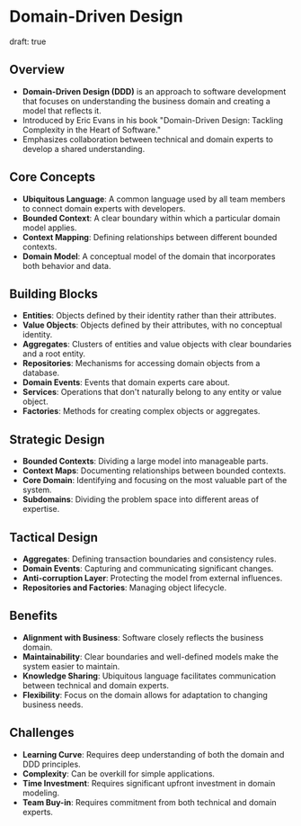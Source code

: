 # Domain-Driven Design
draft: true

## Overview

- **Domain-Driven Design (DDD)** is an approach to software development that focuses on understanding the business domain and creating a model that reflects it.
- Introduced by Eric Evans in his book "Domain-Driven Design: Tackling Complexity in the Heart of Software."
- Emphasizes collaboration between technical and domain experts to develop a shared understanding.

## Core Concepts

- **Ubiquitous Language**: A common language used by all team members to connect domain experts with developers.
- **Bounded Context**: A clear boundary within which a particular domain model applies.
- **Context Mapping**: Defining relationships between different bounded contexts.
- **Domain Model**: A conceptual model of the domain that incorporates both behavior and data.

## Building Blocks

- **Entities**: Objects defined by their identity rather than their attributes.
- **Value Objects**: Objects defined by their attributes, with no conceptual identity.
- **Aggregates**: Clusters of entities and value objects with clear boundaries and a root entity.
- **Repositories**: Mechanisms for accessing domain objects from a database.
- **Domain Events**: Events that domain experts care about.
- **Services**: Operations that don't naturally belong to any entity or value object.
- **Factories**: Methods for creating complex objects or aggregates.

## Strategic Design

- **Bounded Contexts**: Dividing a large model into manageable parts.
- **Context Maps**: Documenting relationships between bounded contexts.
- **Core Domain**: Identifying and focusing on the most valuable part of the system.
- **Subdomains**: Dividing the problem space into different areas of expertise.

## Tactical Design

- **Aggregates**: Defining transaction boundaries and consistency rules.
- **Domain Events**: Capturing and communicating significant changes.
- **Anti-corruption Layer**: Protecting the model from external influences.
- **Repositories and Factories**: Managing object lifecycle.

## Benefits

- **Alignment with Business**: Software closely reflects the business domain.
- **Maintainability**: Clear boundaries and well-defined models make the system easier to maintain.
- **Knowledge Sharing**: Ubiquitous language facilitates communication between technical and domain experts.
- **Flexibility**: Focus on the domain allows for adaptation to changing business needs.

## Challenges

- **Learning Curve**: Requires deep understanding of both the domain and DDD principles.
- **Complexity**: Can be overkill for simple applications.
- **Time Investment**: Requires significant upfront investment in domain modeling.
- **Team Buy-in**: Requires commitment from both technical and domain experts.